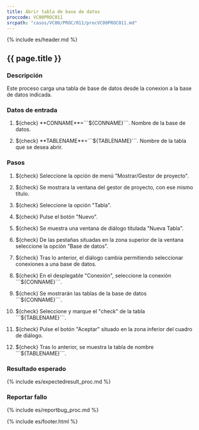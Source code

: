 ```yaml
---
title: Abrir tabla de base de datos
proccode: VC00PROC011
srcpath: "casos/VC00/PROC/011/procVC00PROC011.md"
---
```


{% include es/header.md %}

## {{ page.title }}

### Descripción

Este proceso carga una tabla de base de datos desde la conexion a la base de datos indicada.

### Datos de entrada

1. ${check} **CONNAME**=```${CONNAME}```. Nombre de la base de datos.

2. ${check} **TABLENAME**=```${TABLENAME}```. Nombre de la tabla que se desea abrir.


### Pasos
1. ${check} Seleccione la opción de menú "Mostrar/Gestor de proyecto".

3. ${check} Se mostrara la ventana del gestor de proyecto, con ese mismo título.

4. ${check} Seleccione la opción "Tabla".

5. ${check} Pulse el botón "Nuevo". 

6. ${check} Se muestra una ventana de diálogo titulada "Nueva Tabla". 

7. ${check} De las pestañas situadas en la zona superior de la ventana seleccione la opción "Base de datos".

8. ${check} Tras lo anterior, el diálogo cambia permitiendo seleccionar conexiones a una base de datos.
   
9. ${check} En el desplegable "Conexión", seleccione la conexión ```${CONNAME}```.
   
10. ${check} Se mostrarán las tablas de la base de datos ```${CONNAME}```.

11. ${check} Seleccione y marque el "check" de la tabla ```${TABLENAME}```.

12. ${check} Pulse el botón "Aceptar" situado en la zona inferior del cuadro de diálogo.

13. ${check} Tras lo anterior, se muestra la tabla de nombre ```${TABLENAME}```.

### Resultado esperado

{% include es/expectedresult_proc.md %}

### Reportar fallo

{% include es/reportbug_proc.md %}

{% include es/footer.html %}
